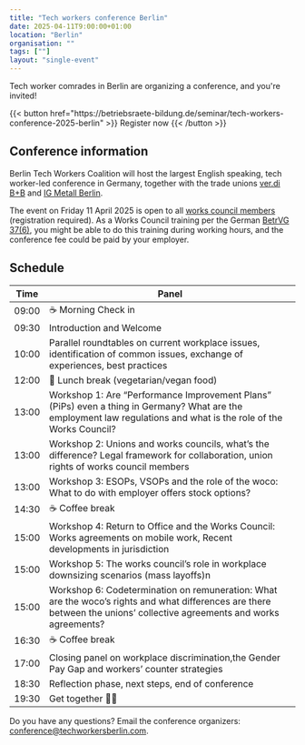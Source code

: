 ```yaml
---
title: "Tech workers conference Berlin"
date: 2025-04-11T9:00:00+01:00
location: "Berlin"
organisation: ""
tags: [""]
layout: "single-event"
---
```


Tech worker comrades in Berlin are organizing a conference, and you're invited!

<span class="flex justify-center uppercase font-mono">
  {{< button href="https://betriebsraete-bildung.de/seminar/tech-workers-conference-2025-berlin" >}}
    Register now
  {{< /button >}}
</span>

## Conference information

Berlin Tech Workers Coalition will host the largest English speaking, tech worker-led conference in Germany, together with the trade unions [ver.di B+B](https://tech.verdi.de/) and [IG Metall Berlin](https://www.igmetall-berlin.de/english-info/news).

The event on Friday 11 April 2025 is open to all [works council members](https://techworkersberlin.com/works-councils) (registration required). As a Works Council training per the German [BetrVG 37(6)](https://www.gesetze-im-internet.de/englisch_betrvg/englisch_betrvg.html#p0229), you might be able to do this training during working hours, and the conference fee could be paid by your employer.

## Schedule

| Time  | Panel                                                                                                                                                                  |
| ----- | ---------------------------------------------------------------------------------------------------------------------------------------------------------------------- |
| 09:00 | ☕️ Morning Check in                                                                                                                                                    |
| 09:30 | Introduction and Welcome                                                                                                                                               |
| 10:00 | Parallel roundtables on current workplace issues, identification of common issues, exchange of experiences, best practices                                             |
| 12:00 | 🥙 Lunch break (vegetarian/vegan food)                                                                                                                                 |
| 13:00 | Workshop 1: Are “Performance Improvement Plans” (PiPs) even a thing in Germany? What are the employment law regulations and what is the role of the Works Council?     |
| 13:00 | Workshop 2: Unions and works councils, what’s the difference? Legal framework for collaboration, union rights of works council members                                 |
| 13:00 | Workshop 3: ESOPs, VSOPs and the role of the woco: What to do with employer offers stock options?                                                                      |
| 14:30 | ☕️ Coffee break                                                                                                                                                        |
| 15:00 | Workshop 4: Return to Office and the Works Council: Works agreements on mobile work, Recent developments in jurisdiction                                               |
| 15:00 | Workshop 5: The works council’s role in workplace downsizing scenarios (mass layoffs)n                                                                                 |
| 15:00 | Workshop 6: Codetermination on remuneration: What are the woco’s rights and what differences are there between the unions’ collective agreements and works agreements? |
| 16:30 | ☕️ Coffee break                                                                                                                                                        |
| 17:00 | Closing panel on workplace discrimination,the Gender Pay Gap and workers’ counter strategies                                                                           |
| 18:30 | Reflection phase, next steps, end of conference                                                                                                                        |
| 19:30 | Get together 🕺🪩                                                                                                                                                      |

Do you have any questions? Email the conference organizers: conference@techworkersberlin.com.
